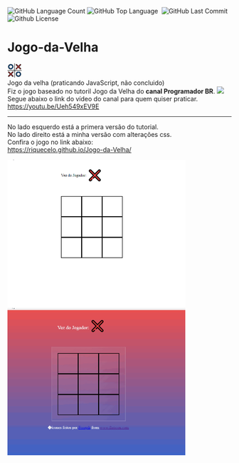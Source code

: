 <img alt="GitHub Language Count" src="https://img.shields.io/github/languages/count/Riquecelo/Jogo-da-Velha" /> <img alt="GitHub Top Language" src="https://img.shields.io/github/languages/top/Riquecelo/Jogo-da-Velha" /> <img alt="" src="https://img.shields.io/github/repo-size/Riquecelo/Jogo-da-Velha" /> <img alt="GitHub Last Commit" src="https://img.shields.io/github/last-commit/Riquecelo/Jogo-da-Velha" /> <img alt="Github License" src="https://img.shields.io/github/license/Riquecelo/Jogo-da-Velha" />

# Jogo-da-Velha
![](https://github.com/Riquecelo/Jogo-da-Velha/blob/main/image/jogo-da-velha.png)<br>
 Jogo da velha (praticando JavaScript, não concluido)<br>
 Fiz o jogo baseado no tutoril Jogo da Velha do <strong>canal Programador BR</strong>. <img src="https://programadorbr.com/assets/content/images/logo_progbr_blue.png" heigth="50" width="50"> <br>
 Segue abaixo o link do vídeo do canal para quem quiser praticar.<br>
 <https://youtu.be/Ueh549xEV9E> <hr>
 No lado esquerdo está a primera versão do tutorial.<br>
 No lado direito está a minha versão com alterações css.<br>
 Confira o jogo no link abaixo:<br>
<https://riquecelo.github.io/Jogo-da-Velha/>

<img src="https://github.com/Riquecelo/Jogo-da-Velha/blob/main/Jogo-da-velha.gif" heigth="850" width="400"> <img src="https://github.com/Riquecelo/Jogo-da-Velha/blob/main/Jogo-da-velha2.gif" heigth="850" width="400">

